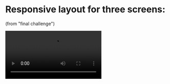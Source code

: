 
# Responsive layout for three screens:
(from "final challenge")

<video controls src="https://github.com/igshipilov/Conquering-Responsive-Layouts/assets/57264879/00d5e5a4-0c4a-4d3d-822d-aeb6937b0b5a" title="Responsive layout for three screens --igshipilov"></video>
